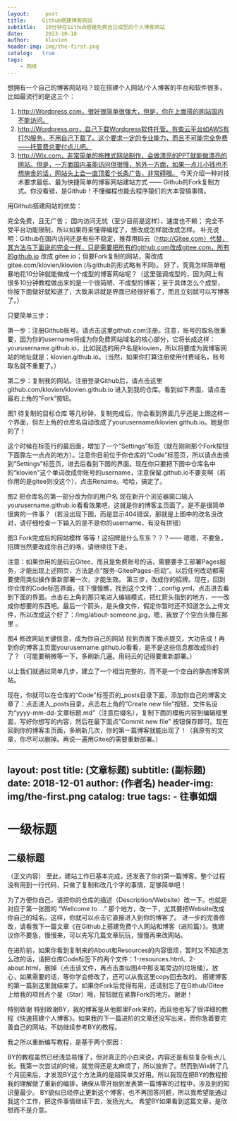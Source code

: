```yaml
---
layout:     post
title:     Github搭建博客网站
subtitle:   10分钟在Github搭建免费且已成型的个人博客网站
date:       2023-10-18
author:     klovien
header-img: img/the-first.png
catalog:   true
tags:
    - 网络
---
```


想拥有一个自己的博客网站吗？现在搭建个人网站/个人博客的平台和软件很多，比如最流行的是这三个：

1. http://Wordpress.com，很好很简单很强大，但是，你在上面搭的网站国内不能访问。
2. http://Wordpress.org，自己下载Wordpress软件托管。有些云平台如AWS有打包服务，不用自己下载了。这个要求一定的专业能力，而且不可能完全免费——托管费总要付点儿吧。
3. http://Wix.com，非常简单的拖拽式网站制作，会做漂亮的PPT就能做漂亮的网站。但是，一方面国内虽能访问但很慢，另外一方面，如果一点儿小钱也不想施舍的话，网站头上会一直顶着个长条广告，非常碍眼。
今天介绍一种对技术要求最低、最为快捷简单的博客网站建站方式 —— Github的Fork复制方式。你没看错，是Github！不懂编程也能去程序猿们的大本营搞事情。

用Github搭建网站的优势：

完全免费，且无广告；
国内访问无忧（至少目前是这样），速度也不赖；
完全不受平台功能限制，所以如果将来懂得编程了，想改成怎样就改成怎样。
补充说明：Github在国内访问还是有些不稳定，推荐用码云（http://Gitee.com）代替，其方法与下面说的完全一样，只是需要把所有的github.com改成gitee.com，所有的github.io 改成 gitee.io；但要Fork复制的网站，需改成gitee.com/klovien/klovien (与github的形式略有不同)。
好了，究竟怎样简单粗暴地花10分钟就能做成一个成型的博客网站呢？（这里强调成型的，因为网上有很多10分钟教程做出来的是一个很简陋、不成型的博客；至于具体怎么个成型，你按下面做好就知道了，大致来讲就是界面已经很好看了，而且立刻就可以写博客了。）

只要简单三步：

第一步：注册Github账号。请点击这里github.com注册。注意，账号的取名很重要，因为你的username将成为你免费网站域名的核心部分，它将长成这样：yourusername.github.io，比如我选的用户名是klovien，所以将要成为我博客网站的地址就是：klovien.github.io。（当然，如果你打算注册使用付费域名，账号取名就不重要了。）

第二步：复制我的网站。注册登录Github后，请点击这里github.com/klovien/klovien.github.io 进入到我的仓库。看到如下界面，请点击最右上角的“Fork”按钮。


图1 待复制的目标仓库
等几秒钟，复制完成后，你会看到界面几乎还是上图这样一个界面，但左上角的仓库名自动改成了yourusername/klovien.github.io。她是你的了！

这个时候在标签行的最后面，增加了一个“Settings”标签（就在刚刚那个Fork按钮下面靠左一点点的地方）。注意你目前位于你仓库的“Code"标签页，所以请点击换到“Settings”标签页，进去后看到下图的界面。现在你只要把下图中仓库名中的“klovien"这个单词改成你账号的username，注意保留.github.io不要变啊（若你用的是gitee则没这个），点击Rename。哈哈，搞定了。


图2 把仓库名的第一部分改为你的用户名
现在新开个浏览器窗口输入yourusername.github.io看看效果吧，这就是你的博客主页面了。是不是很简单很爽的一件事？（若没出现下图，而是显示404错误，那就是上图中的改名没改对，请仔细检查一下输入的是不是你的username，有没有拼错）


图3 Fork完成后的网站模样
等等！这招牌是什么东东？？？—— 嗯嗯，不要急，招牌当然要改成你自己的咯，请继续往下走。

注意：如果你用的是码云Gitee，而且是免费账号的话，需要要手工部署Pages服务，才能出现上述网页，方法是点“服务-GiteePages-启动”。以后任何改动都需要使用类似操作重新部署一次，才能生效。
第三步，改成你的招牌。现在，回到你仓库的Code标签界面，往下慢慢瞧，找到这个文件：_config.yml，点击进去看到下面的界面。点击右上角的那只笔进入编辑模式，把红箭头指到的地方，一一改成你想要的东西吧。最后一个箭头，是头像文件，假定你暂时还不知道怎么上传文件，所以改成这个好了：/img/about-someone.jpg，嗯，我放了个空白头像在那里 。


图4 修改网站关键信息，成为你自己的网站
拉到页面下面点提交，大功告成！再到你的博客主页面yourusername.github.io看看，是不是这些信息都改成你的了？（可能要稍微等一下，多刷新几遍。用码云的记得要重新部署。）

以上我们就通过简单几步，建立了一个相当完整的，而不是一个空白的静态博客网站。

现在，你就可以在仓库的“Code"标签页的_posts目录下面，添加你自己的博客文章了：点击进入_posts目录，点击右上角的“Create new file"按钮，文件名设为“yyyy-mm-dd-文章标题.md”（注意后缀名），复制下面的模板内容到编辑框里面，写好你想写的内容，然后在最下面点”Commit new file" 按钮保存即可。现在回到你的博客主页面，多刷新几次，你的第一篇博客就能出现了！（我原有的文章，你尽可以删掉。再说一遍用Gitee的需要重新部署。）

---
layout:     post
title:      (文章标题)
subtitle:   (副标题)
date:       2018-12-01
author:     (作者名)
header-img: img/the-first.png
catalog:   true
tags:
    - 往事如烟
---
# 一级标题
## 二级标题
（正文内容）
至此，建站工作已基本完成，还发表了你的第一篇博客。整个过程没有用到一行代码，只做了复制和改几个字的事情，足够简单吧！

为了方便你自己，请把你的仓库的描述（Description/Website）改一下。也就是对应于第一张图的 “Wellcome to ...” 那个地方，改一下，尤其要把Website改成你自己的域名，这样，你就可以点击它直接进入到你的博客了。
进一步的完善修改，请看我下一篇文章《在Github上搭建免费个人网站和博客（进阶篇）》。我建议你不要急，慢慢来，可以先写几篇文章玩玩，慢慢再来改网站。

在进阶前，如果你看到复制来的About和Resources的内容很烦，暂时又不知道怎么改的话，请把仓库Code标签下的两个文件：1-resources.html、2-about.html，删掉（点击该文件，再点击类似图4中那支笔旁边的垃圾桶）。放心，如果需要的话，等你学会修改了，还可以从我这里copy回去改的。
搭建博客的第一篇到这里就结束了。如果你Fork后觉得有用，还请别忘了在Github/Gitee上给我的项目点个星（Star）哦，按钮就在紧靠Fork的地方。谢谢！

特别致谢
特别致谢BY，我的博客是从他那里Fork来的，而且他也写了很详细的教程《快速搭建个人博客》。如果我的下一篇进阶的文章还没写出来，而你急着要完善自己的网站，不妨继续参考BY的教程。

我之所以重新编写教程，是基于两个原因：

BY的教程虽然已经浅显易懂了，但对真正的小白来说，内容还是有些复杂有点儿长。我第一次尝试的时候，就觉得还是太麻烦了，所以放弃了。然而到Wix转了几个月回来后，才发现BY这个方法真的是超简单又好用。所以我现在把BY的教程按我的理解做了重新的编排，确保从零开始到发表第一篇博客的过程中，涉及到的知识量最少。
BY貌似已经停止更新这个博客，也不再回答问题，所以我希望能通过我这个工作，把这件事情继续下去，发扬光大。
希望BY如果看到这篇文章，是欣慰而不是介意。
